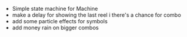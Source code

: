 - Simple state machine for Machine
- make a delay for showing the last reel i there's a chance for combo
- add some particle effects for symbols
- add money rain on bigger combos
